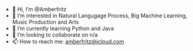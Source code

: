 - 👋 Hi, I’m @Amberfritz
- 👀 I’m interested in Natural Langugage Process, Big Machine Learning, Music Production and Arts
- 🌱 I’m currently learning Python and Java 
- 💞️ I’m looking to collaborate on n/a
- 📫 How to reach me: amberfritz@icloud.com

<!---
Amberfritz/Amberfritz is a ✨ special ✨ repository because its `README.md` (this file) appears on your GitHub profile.
You can click the Preview link to take a look at your changes.
--->
